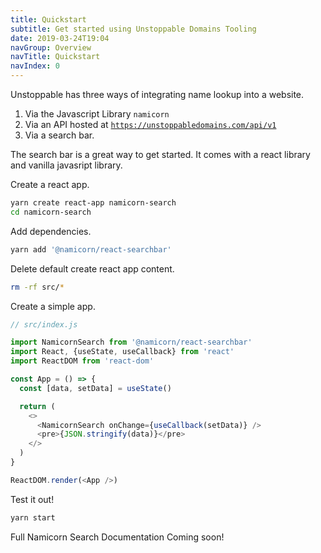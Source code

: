 ```yaml
---
title: Quickstart
subtitle: Get started using Unstoppable Domains Tooling
date: 2019-03-24T19:04
navGroup: Overview
navTitle: Quickstart
navIndex: 0
---
```


Unstoppable has three ways of integrating name lookup into a website.

1. Via the Javascript Library `namicorn`
2. Via an API hosted at
   [`https://unstoppabledomains.com/api/v1`](https://api.unstoppabledomains.com/v1/openapi.json)
3. Via a search bar.

The search bar is a great way to get started. It comes with a react library and
vanilla javasript library.

Create a react app.

```bash
yarn create react-app namicorn-search
cd namicorn-search
```

Add dependencies.

```bash
yarn add '@namicorn/react-searchbar'
```

Delete default create react app content.

```bash
rm -rf src/*
```

Create a simple app.

```javascript
// src/index.js

import NamicornSearch from '@namicorn/react-searchbar'
import React, {useState, useCallback} from 'react'
import ReactDOM from 'react-dom'

const App = () => {
  const [data, setData] = useState()

  return (
    <>
      <NamicornSearch onChange={useCallback(setData)} />
      <pre>{JSON.stringify(data)}</pre>
    </>
  )
}

ReactDOM.render(<App />)
```

Test it out!

```bash
yarn start
```

Full Namicorn Search Documentation Coming soon!
